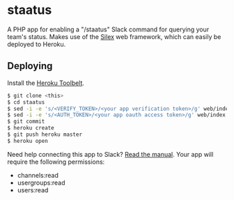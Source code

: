 # staatus

A PHP app for enabling a "/staatus" Slack command for querying your team's status. Makes use of the [Silex](http://silex.sensiolabs.org/) web framework, which can easily be deployed to Heroku.

## Deploying

Install the [Heroku Toolbelt](https://toolbelt.heroku.com/).

```sh
$ git clone <this>
$ cd staatus
$ sed -i -e 's/<VERIFY_TOKEN>/<your app verification token>/g' web/index.php
$ sed -i -e 's/<AUTH_TOKEN>/<your app oauth access token>/g' web/index.php
$ git commit
$ heroku create
$ git push heroku master
$ heroku open
```

Need help connecting this app to Slack? [Read the manual](https://api.slack.com/slash-commands). Your app will require the following permissions:
- channels:read
- usergroups:read
- users:read